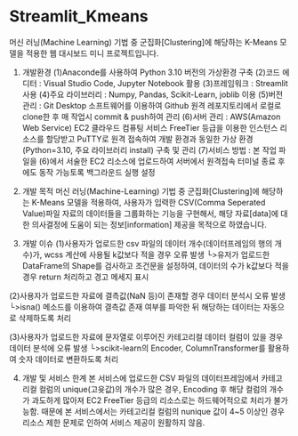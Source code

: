 # Streamlit_Kmeans


머신 러닝(Machine Learning) 기법 중 군집화[Clustering]에 해당하는 K-Means 모델을 적용한 웹 대시보드 미니 프로젝트입니다.

1. 개발환경
 (1)Anaconde를 사용하여 Python 3.10 버전의 가상환경 구축
 (2)코드 에디터 : Visual Studio Code, Jupyter Notebook 활용
 (3)프레임워크 : Streamlit 사용
 (4)주요 라이브러리 : Numpy, Pandas, Scikit-Learn, joblib 이용
 (5)버전 관리 : Git Desktop 소프트웨어를 이용하여 Github 원격 레포지토리에서 로컬로 clone한 후 매 작업시 commit & push하여 관리
 (6)서버 관리 : AWS(Amazon Web Service) EC2 클라우드 컴퓨팅 서비스 FreeTier 등급을 이용한 인스턴스 리소스를 할당받고
               PuTTY로 원격 접속하여 개발 환경과 동일한 가상 환경(Python=3.10, 주요 라이브러리 install) 구축 및 관리
 (7)서비스 방법 : 본 작업 파일을 (6)에서 서술한 EC2 리소스에 업로드하여 서버에서 원격접속 터미널 종료 후에도 동작 가능토록 백그라운드 실행 설정 


2. 개발 목적
 머신 러닝(Machine-Learning) 기법 중 군집화[Clustering]에 해당하는 K-Means 모델을 적용하여,
 사용자가 입력한 CSV(Comma Seperated Value)파일 자료의 데이터들을 그룹화하는 기능을 구현해서,
 해당 자료[data]에 대한 의사결정에 도움이 되는 정보[information] 제공을 목적으로 하였습니다.


3. 개발 이슈
 (1)사용자가 업로드한 csv 파일의 데이터 개수(데이터프레임의 행의 개수)가, wcss 계산에 사용될 k값보다 적을 경우 오류 발생
  └>유저가 업로드한 DataFrame의 Shape를 검사하고 조건문을 설정하여, 데이터의 수가 k값보다 적을 경우 return 처리하고 경고 메세지 표시 

 (2)사용자가 업로드한 자료에 결측값(NaN 등)이 존재할 경우 데이터 분석시 오류 발생
  └>isna() 메소드를 이용하여 결측값 존재 여부를 파악한 뒤 해당하는 데이터는 자동으로 삭제하도록 처리

 (3)사용자가 업로드한 자료에 문자열로 이루어진 카테고리컬 데이터 컬럼이 있을 경우 데이터 분석에 오류 발생
  └>scikit-learn의 Encoder, ColumnTransformer를 활용하여 숫자 데이터로 변환하도록 처리


4. 개발 및 서비스 한계
 본 서비스에 업로드한 CSV 파일의 데이터프레임에서 카테고리컬 컬럼의 unique(고윳값)의 개수가 많은 경우,
 Encoding 후 해당 컬럼의 개수가 과도하게 많아져 EC2 FreeTier 등급의 리소스로는 하드웨어적으로 처리가 불가능함.
 때문에 본 서비스에서는 카테고리컬 컬럼의 nunique 값이 4~5 이상인 경우 리소스 제한 문제로 인하여 서비스 제공이 원활하지 않음.